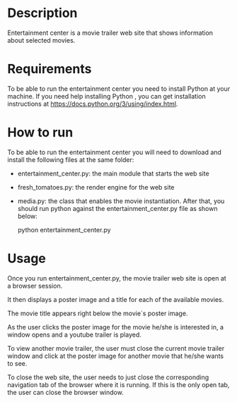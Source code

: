 # Description
Entertainment center is a movie trailer web site that shows information about selected movies.

# Requirements
To be able to run the entertainment center you need to install Python at your machine.
If you need help installing Python , you can get installation instructions at https://docs.python.org/3/using/index.html.

# How to run
To be able to run the entertainment center you will need to download and install the following files at the same folder:
- entertainment_center.py: the main module that starts the web site
- fresh_tomatoes.py: the render engine for the web site
- media.py: the class that enables the movie instantiation.
After that, you should run python against the entertainment_center.py file as shown below:

  python entertainment_center.py
  
# Usage
Once you run entertainment_center.py, the movie trailer web site is open at a browser session.

It then displays a poster image and a title for each of the available movies.

The movie title appears right below the movie´s poster image.

As the user clicks the poster image for the movie he/she is interested in, a window opens and a youtube trailer is played.

To view another movie trailer, the user must close the current movie trailer window and click at the poster image for another movie that he/she wants to see.

To close the web site, the user needs to just close the corresponding navigation tab of the browser where it is running. If this is the only open tab, the user can close the browser window.


